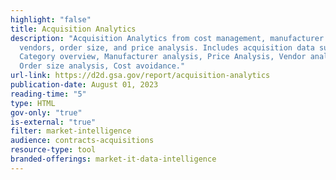 ```yaml
---
highlight: "false"
title: Acquisition Analytics
description: "Acquisition Analytics from cost management, manufacturer analysis,
  vendors, order size, and price analysis. Includes acquisition data such as:
  Category overview, Manufacturer analysis, Price Analysis, Vendor analysis,
  Order size analysis, Cost avoidance."
url-link: https://d2d.gsa.gov/report/acquisition-analytics
publication-date: August 01, 2023
reading-time: "5"
type: HTML
gov-only: "true"
is-external: "true"
filter: market-intelligence
audience: contracts-acquisitions
resource-type: tool
branded-offerings: market-it-data-intelligence
---
```

